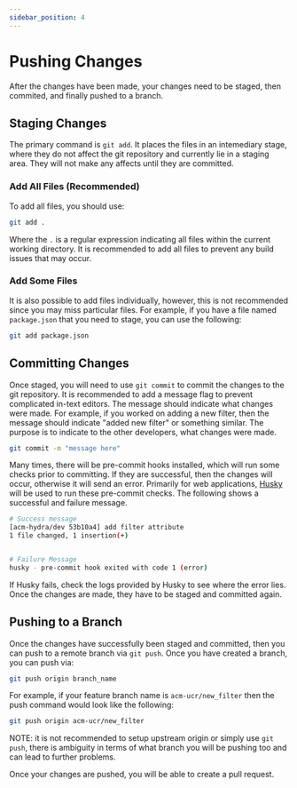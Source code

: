 ```yaml
---
sidebar_position: 4
---
```


# Pushing Changes

After the changes have been made, your changes need to be staged, then commited, and finally pushed to a branch.

## Staging Changes

The primary command is `git add`. It places the files in an intemediary stage, where they do not affect the git repository and currently lie in a staging area. They will not make any affects until they are committed.

### Add All Files (Recommended)

To add all files, you should use:

```bash
git add .
```

Where the `.` is a regular expression indicating all files within the current working directory. It is recommended to add all files to prevent any build issues that may occur.

### Add Some Files

It is also possible to add files individually, however, this is not recommended since you may miss particular files. For example, if you have a file named `package.json` that you need to stage, you can use the following:

```bash
git add package.json
```

## Committing Changes

Once staged, you will need to use `git commit` to commit the changes to the git repository. It is recommended to add a message flag to prevent complicated in-text editors. The message should indicate what changes were made. For example, if you worked on adding a new filter, then the message should indicate "added new filter" or something similar. The purpose is to indicate to the other developers, what changes were made.

```bash
git commit -m "message here"
```

Many times, there will be pre-commit hooks installed, which will run some checks prior to committing. If they are successful, then the changes will occur, otherwise it will send an error. Primarily for web applications, [Husky](https://typicode.github.io/husky/) will be used to run these pre-commit checks. The following shows a successful and failure message.

```bash
# Success message
[acm-hydra/dev 53b10a4] add filter attribute
1 file changed, 1 insertion(+)


# Failure Message
husky - pre-commit hook exited with code 1 (error)
```

If Husky fails, check the logs provided by Husky to see where the error lies. Once the changes are made, they have to be staged and committed again.

## Pushing to a Branch

Once the changes have successfully been staged and committed, then you can push to a remote branch via `git push`. Once you have created a branch, you can push via:

```bash
git push origin branch_name
```

For example, if your feature branch name is `acm-ucr/new_filter` then the push command would look like the following:

```bash
git push origin acm-ucr/new_filter
```

NOTE: it is not recommended to setup upstream origin or simply use `git push`, there is ambiguity in terms of what branch you will be pushing too and can lead to further problems.

Once your changes are pushed, you will be able to create a pull request.
